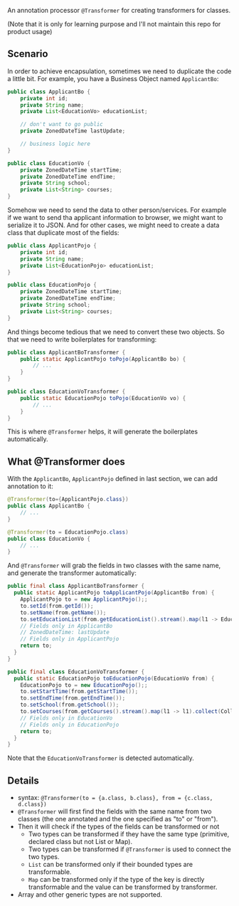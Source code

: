 An annotation processor `@Transformer` for creating transformers for classes.

(Note that it is only for learning purpose and I'll not maintain this repo for product usage)

## Scenario
In order to achieve encapsulation, sometimes we need to duplicate the code a
little bit. For example, you have a Business Object named `ApplicantBo`:

```java
public class ApplicantBo {
    private int id;
    private String name;
    private List<EducationVo> educationList;

    // don't want to go public
    private ZonedDateTime lastUpdate;

    // business logic here
}

public class EducationVo {
    private ZonedDateTime startTime;
    private ZonedDateTime endTime;
    private String school;
    private List<String> courses;
}
```

Somehow we need to send the data to other person/services. For example if we
want to send tha applicant information to browser, we might want to serialize
it to JSON. And for other cases, we might need to create a data class that
duplicate most of the fields:

```java
public class ApplicantPojo {
    private int id;
    private String name;
    private List<EducationPojo> educationList;
}

public class EducationPojo {
    private ZonedDateTime startTime;
    private ZonedDateTime endTime;
    private String school;
    private List<String> courses;
}
```

And things become tedious that we need to convert these two objects. So that
we need to write boilerplates for transforming:

```java
public class ApplicantBoTransformer {
    public static ApplicantPojo toPojo(ApplicantBo bo) {
        // ...
    }
}

public class EducationVoTransformer {
    public static EducationPojo toPojo(EducationVo vo) {
        // ...
    }
}
```

This is where `@Transformer` helps, it will generate the boilerplates
automatically.

## What @Transformer does
With the `ApplicantBo`, `ApplicantPojo` defined in last section, we can add
annotation to it:

```java
@Transformer(to={ApplicantPojo.class})
public class ApplicantBo {
    // ...
}

@Transformer(to = EducationPojo.class)
public class EducationVo {
    // ...
}
```

And `@Transformer` will grab the fields in two classes with the same name, and
generate the transformer automatically:

```java
public final class ApplicantBoTransformer {
  public static ApplicantPojo toApplicantPojo(ApplicantBo from) {
    ApplicantPojo to = new ApplicantPojo();;
    to.setId(from.getId());
    to.setName(from.getName());
    to.setEducationList(from.getEducationList().stream().map(l1 -> EducationVoTransformer.toEducationPojo(l1)).collect(Collectors.toList()));
    // Fields only in ApplicantBo
    // ZonedDateTime: lastUpdate
    // Fields only in ApplicantPojo
    return to;
  }
}

public final class EducationVoTransformer {
  public static EducationPojo toEducationPojo(EducationVo from) {
    EducationPojo to = new EducationPojo();;
    to.setStartTime(from.getStartTime());
    to.setEndTime(from.getEndTime());
    to.setSchool(from.getSchool());
    to.setCourses(from.getCourses().stream().map(l1 -> l1).collect(Collectors.toList()));
    // Fields only in EducationVo
    // Fields only in EducationPojo
    return to;
  }
}
```

Note that the `EducationVoTransformer` is detected automatically.

## Details
- syntax: `@Transformer(to = {a.class, b.class}, from = {c.class, d.class})`
- `@Transformer` will first find the fields with the same name from two
    classes (the one annotated and the one specified as "to" or "from").
- Then it will check if the types of the fields can be transformed or not
    - Two types can be transformed if they have the same type (primitive,
        declared class but not List or Map).
    - Two types can be transformed if `@Transformer` is used to connect the
        two types.
    - `List` can be transformed only if their bounded types are transformable.
    - `Map` can be transformed only if the type of the key is directly
        transformable and the value can be transformed by transformer.
- Array and other generic types are not supported.
